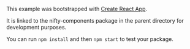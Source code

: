 This example was bootstrapped with [Create React App](https://github.com/facebook/create-react-app).

It is linked to the nifty-components package in the parent directory for development purposes.

You can run `npm install` and then `npm start` to test your package.
